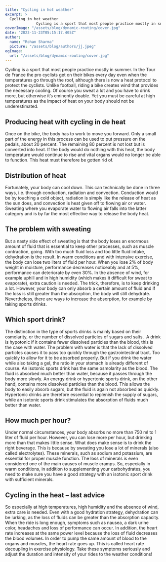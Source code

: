 ```yaml
---
title: "Cycling in hot weather"
excerpt: >
  Cycling in hot weather
              Cycling is a sport that most people practice mostly in summer. In the Tour de France the pro cyclists get on their bikes every day even when the temperatures go…
coverImage: "/assets/blog/dynamic-routing/cover.jpg"
date: "2023-11-23T05:15:17.405Z"
author:
  name: "Rohan Sharma"
  picture: "/assets/blog/authors/jj.jpeg"
ogImage:
  url: "/assets/blog/dynamic-routing/cover.jpg"
---
```


Cycling is a sport that most people practice mostly in summer. In the Tour de France the pro cyclists get on their bikes every day even when the temperatures go through the roof, although there is now a heat protocol to protect the cyclists. Unlike football, riding a bike creates wind that provides the necessary cooling. Of course you sweat a lot and you have to drink more, but otherwise it’s eminently doable. Yet you must be careful at high temperatures as the impact of heat on your body should not be underestimated.


## Producing heat with cycling in de heat

Once on the bike, the body has to work to move you forward. Only a small part of the energy in this process can be used to put pressure on the pedals, about 20 percent. The remaining 80 percent is not lost but is converted into heat. If the body would do nothing with this heat, the body temperature would continue to rise and vital organs would no longer be able to function. This heat must therefore be gotten rid of.


## Distribution of heat

Fortunately, your body can cool down. This can technically be done in three ways, i.e. through conduction, radiation and convection. Conduction would be by touching a cold object, radiation is simply like the release of heat as the sun does, and convection is heat given off to flowing air or water. Sweating where you evaporate water to flowing air falls into the latter category and is by far the most effective way to release the body heat.


## The problem with sweating

But a nasty side effect of sweating is that the body loses an enormous amount of fluid that is essential to keep other processes, such as muscle contraction, going. With too much fluid loss and too little fluid intake, dehydration is the result. In warm conditions and with intensive exercise, the body can lose two liters of fluid per hour. When you lose 2% of body weight in moisture, performance decreases noticeably and at 5%, performance can deteriorate by even 30%. In the absence of wind, for example uphill and in high humidity (which makes it difficult for sweat to evaporate), extra caution is needed. The trick, therefore, is to keep drinking a lot. However, your body can only absorb a certain amount of fluid and if the loss is still greater than the absorption, the body will still dehydrate. Nevertheless, there are ways to increase the absorption, for example by taking sports drinks.


## Which sport drink?

The distinction in the type of sports drinks is mainly based on their osmolarity, or the number of dissolved particles of sugars and salts.  A drink is hypotonic if it contains fewer dissolved particles than the blood, this is the case with water. The problem with water is that the lack of dissolved particles causes it to pass too quickly through the gastrointestinal tract. Too quickly to allow for it to be absorbed properly. But if you drink the water while also taking a gel, the ratio in your stomach is already different of course. An isotonic sports drink has the same osmolarity as the blood. The fluid is absorbed much better than water, because it passes through the body more slowly. An energy drink or hypertonic sports drink, on the other hand, contains more dissolved particles than the blood. This allows the body to easily absorb sugars, but the fluid is again not absorbed as quickly. Hypertonic drinks are therefore essential to replenish the supply of sugars, while an isotonic sports drink stimulates the absorption of fluids much better than water.


## How much per hour?

Under normal circumstances, your body absorbs no more than 750 ml to 1 liter of fluid per hour. However, you can lose more per hour, but drinking more than that makes little sense. What does make sense is to drink the right beverage. This is because by sweating you lose a lot of minerals (also called electrolytes). These minerals, such as sodium and potassium, are essential for proper muscle function. The loss of minerals is even considered one of the main causes of muscle cramps. So, especially in warm conditions, in addition to supplementing your carbohydrates, you need to make sure you have a good strategy with an isotonic sport drink with sufficient minerals.


## Cycling in the heat – last advice

So especially at high temperatures, high humidity and the absence of wind, extra care is needed. Even with a good hydration strategy, dehydration can be lurking, as the loss of fluids can be greater than the absorption capacity. When the ride is long enough, symptoms such as nausea, a dark urine color, headaches and loss of performance can occur. In addition, the heart rate increases at the same power level because the loss of fluid decreases the blood volumes. In order to pump the same amount of blood to the organs and muscles, the heart rate goes up. This is called heart rate decoupling in exercise physiology. Take these symptoms seriously and adjust the duration and intensity of your rides to the weather conditions!
